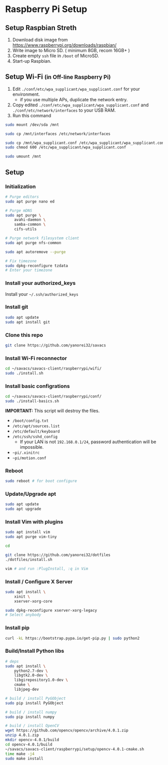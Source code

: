 # Raspberry Pi Setup

## Setup Raspbian Streth
1. Download disk image from https://www.raspberrypi.org/downloads/raspbian/
1. Write image to Micro SD. ( minimum 8GB, recom 16GB+ )
1. Create empty `ssh` file in `/boot` of MicroSD.
1. Start-up Raspbian.

## Setup Wi-Fi <small>(in Off-line Raspberry Pi)</small>
1. Edit `./conf/etc/wpa_supplicant/wpa_supplicant.conf` for your environment.
	* if you use multiple APs, duplicate the network entry.
1. Copy edited `./conf/etc/wpa_supplicant/wpa_supplicant.conf` and `./conf/etc/network/interfaces` to your USB RAM.
1. Run this command

```sh
sudo mount /dev/sda /mnt

sudo cp /mnt/interfaces /etc/network/interfaces

sudo cp /mnt/wpa_supplicant.conf /etc/wpa_supplicant/wpa_supplicant.conf
sudo chmod 600 /etc/wpa_supplicant/wpa_supplicant.conf

sudo umount /mnt
```

## Setup

### Initialization
```sh
# Purge editors
sudo apt purge nano ed

# Purge mDNS
sudo apt purge \
	avahi-daemon \
	samba-common \
	cifs-utils

# Purge network filesystem client
sudo apt purge nfs-common

sudo apt autoremove --purge

# Fix timezone
sudo dpkg-reconfigure tzdata
# Enter your timezone
```

### Install your authorized_keys
Install your `~/.ssh/authorized_keys`

### Install git
```sh
sudo apt update
sudo apt install git
```

### Clone this repo
```sh
git clone https://github.com/yanorei32/savacs
```

### Install Wi-Fi reconnector
```sh
cd ~/savacs/savacs-client/raspberrypi/wifi/
sudo ./install.sh
```

### Install basic configrations
```sh
cd ~/savacs/savacs-client/raspberrypi/conf/
sudo ./install-basics.sh
```

**IMPORTANT:** This script will destroy the files.
* `/boot/config.txt`
* `/etc/apt/sources.list`
* `/etc/default/keyboard`
* `/etc/ssh/sshd_config`
	* If your LAN is not `192.168.0.1/24`, password authentication will be impossible.
* `~pi/.xinitrc`
* `~pi/motion.conf`

### Reboot

```sh
sudo reboot # for boot configure
```

### Update/Upgrade apt
```sh
sudo apt update
sudo apt upgrade
```

### Install Vim with plugins
```sh
sudo apt install vim
sudo apt purge vim-tiny

cd

git clone https://github.com/yanorei32/dotfiles
./dotfiles/install.sh

vim # and run :PlugInstall, :q in Vim
```

### Install / Configure X Server
```sh
sudo apt install \
	xinit \
	xserver-xorg-core

sudo dpkg-reconfigure xserver-xorg-legacy
# Select anybody
```

### Install pip
```sh
curl -kL https://bootstrap.pypa.io/get-pip.py | sudo python2
```

### Build/Install Python libs
```sh
# deps
sudo apt install \
	python2.7-dev \
	libgtk2.0-dev \
	libgirepository1.0-dev \
	cmake \
	libjpeg-dev

# build / install PyGObject
sudo pip install PyGObject

# build / install numpy
sudo pip install numpy

# build / install OpenCV
wget https://github.com/opencv/opencv/archive/4.0.1.zip
unzip 4.0.1.zip
mkdir opencv-4.0.1/build
cd opencv-4.0.1/build
~/savacs/savacs-client/raspberrypi/setup/opencv-4.0.1-cmake.sh
time make -j4
sudo make install
```


